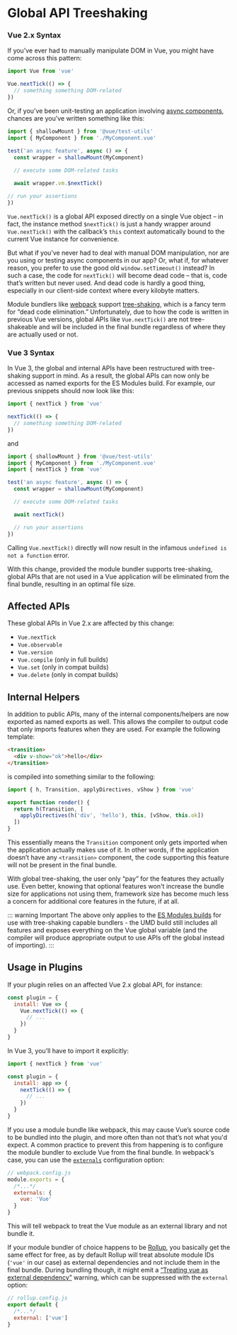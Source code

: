 # Global API Treeshaking

### Vue 2.x Syntax

If you’ve ever had to manually manipulate DOM in Vue, you might have come across this pattern:

```js
import Vue from 'vue'

Vue.nextTick(() => {
  // something something DOM-related
})
```

Or, if you’ve been unit-testing an application involving [async components](/guide/component-dynamic-async.html), chances are you’ve written something like this:

```js
import { shallowMount } from '@vue/test-utils'
import { MyComponent } from './MyComponent.vue'

test('an async feature', async () => {
  const wrapper = shallowMount(MyComponent)
  
  // execute some DOM-related tasks

  await wrapper.vm.$nextTick()

// run your assertions
})
```

`Vue.nextTick()` is a global API exposed directly on a single Vue object – in fact, the instance method `$nextTick()` is just a handy wrapper around `Vue.nextTick()` with the callback’s `this` context automatically bound to the current Vue instance for convenience. 

But what if you’ve never had to deal with manual DOM manipulation, nor are you using or testing async components in our app? Or, what if, for whatever reason, you prefer to use the good old `window.setTimeout()` instead? In such a case, the code for `nextTick()` will become dead code – that is, code that’s written but never used. And dead code is hardly a good thing, especially in our client-side context where every kilobyte matters. 

Module bundlers like [webpack](https://webpack.js.org/) support [tree-shaking](https://webpack.js.org/guides/tree-shaking/), which is a fancy term for “dead code elimination.” Unfortunately, due to how the code is written in previous Vue versions, global APIs like `Vue.nextTick()` are not tree-shakeable and will be included in the final bundle regardless of where they are actually used or not. 

### Vue 3 Syntax

In Vue 3, the global and internal APIs have been restructured with tree-shaking support in mind. As a result, the global APIs can now only be accessed as named exports for the ES Modules build. For example, our previous snippets should now look like this:

```js
import { nextTick } from 'vue'

nextTick(() => {
  // something something DOM-related
})
```

and

```js
import { shallowMount } from '@vue/test-utils'
import { MyComponent } from './MyComponent.vue'
import { nextTick } from 'vue'

test('an async feature', async () => {
  const wrapper = shallowMount(MyComponent)

  // execute some DOM-related tasks

  await nextTick()

  // run your assertions
})
```

Calling `Vue.nextTick()` directly will now result in the infamous `undefined is not a function` error. 

With this change, provided the module bundler supports tree-shaking, global APIs that are not used in a Vue application will be eliminated from the final bundle, resulting in an optimal file size.

## Affected APIs

These global APIs in Vue 2.x are affected by this change:

* `Vue.nextTick`
* `Vue.observable`
* `Vue.version`
* `Vue.compile` (only in full builds)
* `Vue.set` (only in compat builds)
* `Vue.delete` (only in compat builds)


## Internal Helpers

In addition to public APIs, many of the internal components/helpers are now exported as named exports as well. This allows the compiler to output code that only imports features when they are used. For example the following template:

```html
<transition>
  <div v-show="ok">hello</div>
</transition>
```

is compiled into something similar to the following:

```js
import { h, Transition, applyDirectives, vShow } from 'vue'

export function render() {
  return h(Transition, [
    applyDirectives(h('div', 'hello'), this, [vShow, this.ok])
  ])
}
```

This essentially means the `Transition` component only gets imported when the application actually makes use of it. In other words, if the application doesn’t have any `<transition>` component, the code supporting this feature will not be present in the final bundle. 

With global tree-shaking, the user only “pay” for the features they actually use. Even better, knowing that optional features won't increase the bundle size for applications not using them, framework size has become much less a concern for additional core features in the future, if at all. 

::: warning Important
The above only applies to the [ES Modules builds](http://localhost:8080/guide/installation.html#explanation-of-different-builds) for use with tree-shaking capable bundlers - the UMD build still includes all features and exposes everything on the Vue global variable (and the compiler will produce appropriate output to use APIs off the global instead of importing).
:::

## Usage in Plugins

If your plugin relies on an affected Vue 2.x global API, for instance:

```js
const plugin = {
  install: Vue => {
    Vue.nextTick(() => {
      // ...
    })
  }
}
```

In Vue 3, you’ll have to import it explicitly:

```js
import { nextTick } from 'vue'

const plugin = {
  install: app => {
    nextTick(() => {
      // ...
    })
  }
}
```

If you use a module bundle like webpack, this may cause Vue’s source code to be bundled into the plugin, and more often than not that’s not what you'd expect. A common practice to prevent this from happening is to configure the module bundler to exclude Vue from the final bundle. In webpack's case, you can use the [`externals`](https://webpack.js.org/configuration/externals/) configuration option:

```js
// webpack.config.js
module.exports = {
  /*...*/
  externals: {
    vue: 'Vue'
  }
}
```

This will tell webpack to treat the Vue module as an external library and not bundle it.

If your module bundler of choice happens to be [Rollup](https://rollupjs.org/), you basically get the same effect for free, as by default Rollup will treat absolute module IDs (`'vue'` in our case) as external dependencies and not include them in the final bundle. During bundling though, it might emit a [“Treating vue as external dependency”](https://rollupjs.org/guide/en/#warning-treating-module-as-external-dependency) warning, which can be suppressed with the `external` option: 

```js
// rollup.config.js
export default {
  /*...*/
  external: ['vue']
}
```
